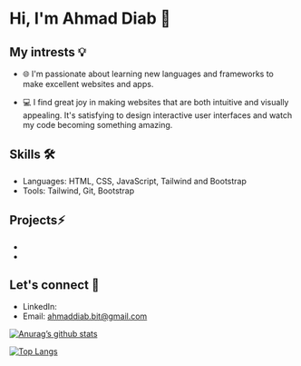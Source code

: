 # Hi, I'm Ahmad Diab 👋


## My intrests 💡


 - 🌐 I'm passionate about learning new languages and frameworks to make excellent websites and apps.
  
 - 💻 I find great joy in making websites that are both intuitive and visually appealing. It's satisfying to design interactive user interfaces and watch my code becoming something amazing.

## Skills 🛠


 - Languages: HTML, CSS, JavaScript, Tailwind and Bootstrap
 - Tools: Tailwind, Git, Bootstrap

## Projects⚡
 - 
 - 

## Let's connect 💬
- LinkedIn: <a href="https://www.linkedin.com/in/ahmad-diab-9854b5296/"></a>
- Email: ahmaddiab.bit@gmail.com

[![Anurag’s github stats](https://github-readme-stats.vercel.app/api?username=A-Diab1)](https://github.com/A-Diab1)

[![Top Langs](https://github-readme-stats.vercel.app/api/top-langs/?username=A-Diab1&layout=compact)](https://github.com/A-Diab1)
